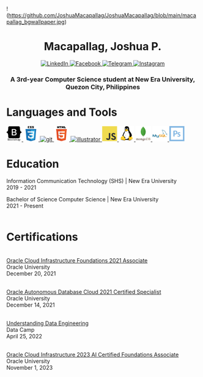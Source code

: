 !(https://github.com/JoshuaMacapallag/JoshuaMacapallag/blob/main/macapallag_bgwallpaper.jpg)
<h1 align="center">Macapallag, Joshua P.</h1>

<p align="center">
    <a href="https://www.linkedin.com/in/joshua-macapallag-907368269/">
        <img src="https://img.shields.io/badge/linkedin-%230077B5.svg?style=for-the-badge&logo=linkedin&logoColor=white" alt="LinkedIn">
    </a>
    <a href="https://www.facebook.com/kingjosh.macapallag">
        <img src="https://img.shields.io/badge/Facebook-%231877F2.svg?style=for-the-badge&logo=Facebook&logoColor=white" alt="Facebook">
    </a>
    <a href="https://t.me/tokw4">
        <img src="https://img.shields.io/badge/Telegram-2CA5E0?style=for-the-badge&logo=telegram&logoColor=white" alt="Telegram">
    </a>
     <a href="https://www.instagram.com/joshua_macx/">
        <img src="https://img.shields.io/badge/Instagram-%23E4405F.svg?style=for-the-badge&logo=Instagram&logoColor=white" alt="Instagram">
    </a>
</p>





<h3 align="center">A 3rd-year Computer Science student at New Era University, Quezon City, Philippines</h3>


<h1 align="left">Languages and Tools</h1>
<p align="left"> <a href="https://getbootstrap.com" target="_blank" rel="noreferrer"> <img src="https://raw.githubusercontent.com/devicons/devicon/master/icons/bootstrap/bootstrap-plain-wordmark.svg" alt="bootstrap" width="40" height="40"/> </a> <a href="https://www.w3schools.com/css/" target="_blank" rel="noreferrer"> <img src="https://raw.githubusercontent.com/devicons/devicon/master/icons/css3/css3-original-wordmark.svg" alt="css3" width="40" height="40"/> </a> <a href="https://git-scm.com/" target="_blank" rel="noreferrer"> <img src="https://www.vectorlogo.zone/logos/git-scm/git-scm-icon.svg" alt="git" width="40" height="40"/> </a> <a href="https://www.w3.org/html/" target="_blank" rel="noreferrer"> <img src="https://raw.githubusercontent.com/devicons/devicon/master/icons/html5/html5-original-wordmark.svg" alt="html5" width="40" height="40"/> </a> <a href="https://www.adobe.com/in/products/illustrator.html" target="_blank" rel="noreferrer"> <img src="https://www.vectorlogo.zone/logos/adobe_illustrator/adobe_illustrator-icon.svg" alt="illustrator" width="40" height="40"/> </a> <a href="https://developer.mozilla.org/en-US/docs/Web/JavaScript" target="_blank" rel="noreferrer"> <img src="https://raw.githubusercontent.com/devicons/devicon/master/icons/javascript/javascript-original.svg" alt="javascript" width="40" height="40"/> </a> <a href="https://www.linux.org/" target="_blank" rel="noreferrer"> <img src="https://raw.githubusercontent.com/devicons/devicon/master/icons/linux/linux-original.svg" alt="linux" width="40" height="40"/> </a> <a href="https://www.mongodb.com/" target="_blank" rel="noreferrer"> <img src="https://raw.githubusercontent.com/devicons/devicon/master/icons/mongodb/mongodb-original-wordmark.svg" alt="mongodb" width="40" height="40"/> </a> <a href="https://www.mysql.com/" target="_blank" rel="noreferrer"> <img src="https://raw.githubusercontent.com/devicons/devicon/master/icons/mysql/mysql-original-wordmark.svg" alt="mysql" width="40" height="40"/> </a> <a href="https://www.photoshop.com/en" target="_blank" rel="noreferrer"> <img src="https://raw.githubusercontent.com/devicons/devicon/master/icons/photoshop/photoshop-line.svg" alt="photoshop" width="40" height="40"/> </a> </p>

<h1 align="left">Education</h1>
<p align="left">Information Communication Technology (SHS) | New Era University <br>
2019 - 2021 <br></p>
<p align="left">Bachelor of Science Computer Science | New Era University <br>
2021 - Present <br><br></p>

<h1 align="left">Certifications</h1>
<p align ="left">
<a href="https://catalog-education.oracle.com/pls/certview/sharebadge?id=C76FA1D720FD452EFB990D19DB8F0F65EF260665A7F4FF5BA91395A248B04683"><br>Oracle Cloud Infrastructure Foundations 2021 Associate</a> <br>
                   Oracle University <br>
                   December 20, 2021 </center></p>
<p align ="left">
<a href="https://catalog-education.oracle.com/pls/certview/sharebadge?id=4FFDB77FCA4B23182EFC52E21D04FEAEF2DEF1E2FDDF6CEDF144BFC0D87017EC"><br>Oracle Autonomous Database Cloud 2021 Certified Specialist</a> <br>
                   Oracle University <br>
                   December 14, 2021 </center></p>
<p align ="left">           
<a href="https://www.datacamp.com/statement-of-accomplishment/course/6a978614851d8d1b9ae14d1788d7f730bffe7bf7?share=true"><br>Understanding Data Engineering</a> <br>
                   Data Camp <br>
                   April 25, 2022 </center></p>

<p align ="left">           
<a href="https://catalog-education.oracle.com/pls/certview/sharebadge?id=783A8946AAC791F257E26DC15C1E6C51A71410F5B11E6799109072DFFE661604#"><br>Oracle Cloud Infrastructure 2023 AI Certified Foundations Associate</a> <br>
                   Oracle University <br>
                   November 1, 2023 </center></p>
